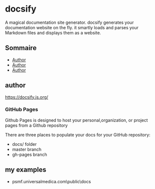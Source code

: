 docsify
=======

A magical documentation site generator. docsify generates your documentation website on the fly. it smartly loads and parses your Markdown files and displays them as a website.

## Sommaire

- [Author](##author)
- [Author](##GitHub-Pages)
- [Author](##my-examples)

## author

https://docsify.js.org/

### GitHub Pages

Github Pages is designed to host your personal,organization, or project pages from a Github repository

There are three places to populate your docs for your GitHub repository:

- docs/ folder
- master branch
- gh-pages branch

## my examples

- psmf.universalmedica.com\public\docs